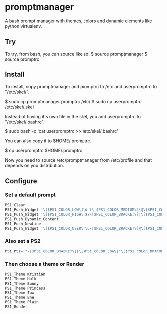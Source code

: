 promptmanager
=============

A bash prompt manager with themes, colors and dynamic elements like python
virtualenv.

Try
---

To try, from bash, you can source like so:
$ source promptmanager
$ source promptrc

Install
-------

To install, copy promptmanager and promptrc to /etc and userpromptrc to
"/etc/skel/".

$ sudo cp promptmanager promptrc /etc/
$ sudo cp userpromptrc /etc/skel/.skel

Instead of having it's own file in the skel, you add userpromptrc to
"/etc/skel/.bashrc".

$ sudo bash -c 'cat userpromptrc >> /etc/skel/.bashrc'

You can also copy it to $HOME/.promptrc.

$ cp userpromptrc $HOME/.promptrc

Now you need to source /etc/promptmanager from /etc/profile and that depends on
you distribution.

Configure
---------

### Set a default prompt ###

```bash
PS1_Clear
PS1_Push_Widget '\[$PS1_COLOR_LOW\]\d (\[$PS1_COLOR_MEDIUM\]\@\[$PS1_COLOR_LOW\]) on tty\l'
PS1_Push_Widget '\[$PS1_COLOR_HIGH\]$?\[$PS1_COLOR_BRACKET\]|\[$PS1_COLOR_HIGH\]\j\[$PS1_COLOR_LOW\]zZ'
PS1_Push_Dynamic_Content
PS1_Push_NewLine
PS1_Push_Widget '\[$PS1_COLOR_USER\]\u\[$PS1_COLOR_BRACKET\]@\[$PS1_COLOR_HOST\]\h \[$PS1_COLOR_MEDIUM\]\W'
```

### Also set a PS2 ###

```bash
PS1_PS2='"\[$PS1_COLOR_BRACKET\][\[$PS1_COLOR_LOW\]*\[$PS1_COLOR_BRACKET\]>\[$rst\] "'
```

### Then choose a theme or Render ###

```bash
PS1_Theme Kristian
PS1_Theme Hulk
PS1_Theme Bunny
PS1_Theme Princess
PS1_Theme Tux
PS1_Theme BnW
PS1_Theme Plain
PS1_Render
```
